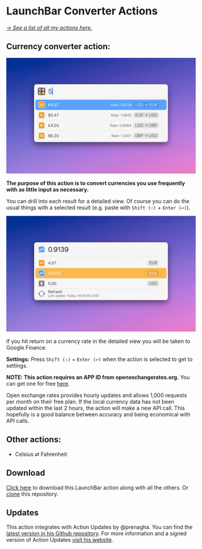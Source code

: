 # LaunchBar Converter Actions

*[→ See a list of all my actions here.](https://ptujec.github.io/launchbar)* 

## Currency converter action: 

<img src="01.jpg" width="736"/> 

**The purpose of this action is to convert currencies you use frequently with as little input as necessary.** 
 
You can drill into each result for a detailed view. Of course you can do the usual things with a selected result (e.g. paste with `Shift (⇧)` + `Enter (↩)`).

<img src="02.jpg" width="736"/> 

If you hit return on a currency rate in the detailed view you will be taken to Google Finance.

**Settings:** Press `Shift (⇧)` +  `Enter (↩)` when the action is selected to get to settings.

**NOTE: This action requires an APP ID from openexchangerates.org.** You can get one for free [here](https://openexchangerates.org/signup/free). 

Open exchange rates provides hourly updates and allows 1,000 requests per month on their free plan. If the local currency data has not been updated within the last 2 hours, the action will make a new API call. This hopefully is a good balance between accuracy and being economical with API calls.

## Other actions:
- Celsius ⇄ Fahrenheit

## Download

[Click here](https://github.com/Ptujec/LaunchBar/archive/refs/heads/master.zip) to download this LaunchBar action along with all the others. Or [clone](https://docs.github.com/en/repositories/creating-and-managing-repositories/cloning-a-repository) this repository.

## Updates

This action integrates with Action Updates by @prenagha. You can find the [latest version in his Github repository](https://github.com/prenagha/launchbar). For more information and a signed version of Action Updates [visit his website](https://renaghan.com/launchbar/action-updates/).
